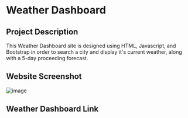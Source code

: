 # Weather Dashboard

## Project Description
This Weather Dashboard site is designed using HTML, Javascript, and Bootstrap in order to search a city and display it's current weather, along with a 5-day proceeding forecast.

## Website Screenshot

![image](https://user-images.githubusercontent.com/120337692/211724920-e76f1f0f-e4a5-4b59-aeb8-4752d830ed7d.png)

## Weather Dashboard Link

